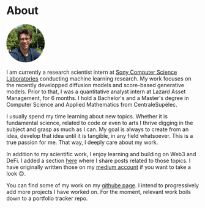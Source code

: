 # About

![](img/me.png)

I am currently a research scientist intern at [Sony Computer Science Laboratories](https://csl.sony.fr/) conducting machine learning research. My work focuses on the recently developped diffusion models and score-based generative models. Prior to that, I was a quantitative analyst intern at Lazard Asset Management, for 6 months. I hold a Bachelor's and a Master's degree in Computer Science and Applied Mathematics from CentraleSupélec.

I usually spend my time learning about new topics. Whether it is fundamental science, related to code or even to arts I thrive digging in the subject and grasp as much as I can. My goal is always to create from an idea, develop that idea until it is tangible, in any field whatsoever. This is a true passion for me. That way, I deeply care about my work.

In addition to my scientific work, I enjoy learning and building on Web3 and DeFi. I added a section [here](https://thsgr.github.io/docs/articles/) where I share posts related to those topics. I have originally written those on my [medium account](https://medium.com/@__initial__) if you want to take a look 😊.

You can find some of my work on my [githube page](https://github.com/thsgr). I intend to progressively add more projects I have worked on. For the moment, relevant work boils down to a portfolio tracker repo.


